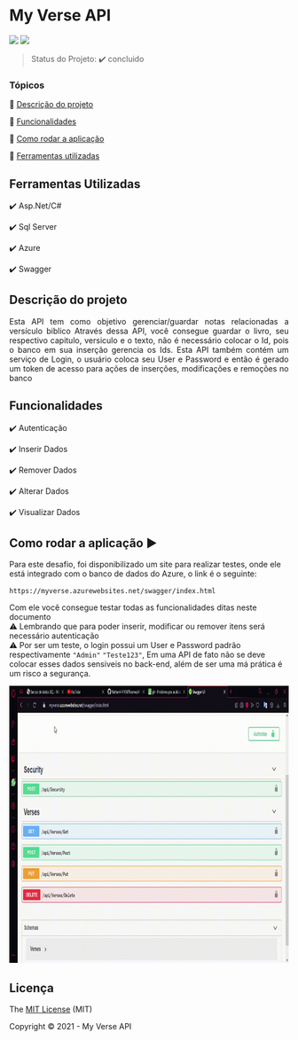 <h1>My Verse API</h1> 

<p align="left">

  <img src="http://img.shields.io/static/v1?label=License&message=MIT&color=green&style=for-the-badge"/>
   <img src="http://img.shields.io/static/v1?label=STATUS&message=CONCLUIDO&color=GREEN&style=for-the-badge"/>
</p>

> Status do Projeto: :heavy_check_mark:  concluido 

### Tópicos 

:small_blue_diamond: [Descrição do projeto](#descrição-do-projeto)

:small_blue_diamond: [Funcionalidades](#funcionalidades)

:small_blue_diamond: [Como rodar a aplicação](#como-rodar-a-aplicação-arrow_forward)

:small_blue_diamond: [Ferramentas utilizadas](#ferramentas-utilizadas)

## Ferramentas Utilizadas

:heavy_check_mark: Asp.Net/C#  

:heavy_check_mark: Sql Server  

:heavy_check_mark: Azure  

:heavy_check_mark: Swagger  

## Descrição do projeto 

<p align="justify">
  Esta API tem como objetivo gerenciar/guardar notas relacionadas a versículo biblico
  Através dessa API, você consegue guardar o livro, seu respectivo capitulo, versiculo e o texto, não é necessário colocar o Id, pois o banco em sua inserção gerencia os Ids.
  Esta API também contém um serviço de Login, o usuário coloca seu User e Password e então é gerado um token de acesso para ações de inserções, modificações e remoções no banco 
</p>

## Funcionalidades

:heavy_check_mark: Autenticação

:heavy_check_mark: Inserir Dados 

:heavy_check_mark: Remover Dados

:heavy_check_mark: Alterar Dados  

:heavy_check_mark: Visualizar Dados  


## Como rodar a aplicação :arrow_forward:

Para este desafio, foi disponibilizado um site para realizar testes, onde ele está integrado com o banco de dados do Azure, o link é o seguinte:

```
https://myverse.azurewebsites.net/swagger/index.html
```

Com ele você consegue testar todas as funcionalidades ditas neste documento  
:warning: Lembrando que para poder inserir, modificar ou remover itens será necessário autenticação  
:warning: Por ser um teste, o login possui um User e Password padrão respectivamente ```"Admin"```  ```"Teste123"```, Em uma API de fato não se deve colocar esses dados sensiveis no back-end, além de ser uma má prática é um risco a segurança.


<img src="img/1.gif" width="700" height="500" />

## Licença 

The [MIT License]() (MIT)

Copyright :copyright: 2021 - My Verse API
